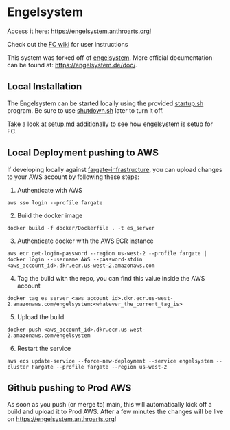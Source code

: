# Engelsystem

Access it here: https://engelsystem.anthroarts.org!

Check out the [FC wiki](https://wiki.furcon.org/doc/engelsystem-Npw9BF62KE) for user instructions

This system was forked off of [engelsystem](https://github.com/engelsystem/engelsystem/). More official documentation can be found at: https://engelsystem.de/doc/.

## Local Installation

The Engelsystem can be started locally using the provided [startup.sh](startup.sh) program. Be sure to use [shutdown.sh](shutdown.sh) later to turn it off.

Take a look at [setup.md](setup.md) additionally to see how engelsystem is setup for FC.

## Local Deployment pushing to AWS

If developing locally against [fargate-infrastructure](https://github.com/anthroarts/fargate-infrastructure), you can upload changes to your AWS account by following these steps:

1. Authenticate with AWS
```
aws sso login --profile fargate
```

2. Build the docker image
```
docker build -f docker/Dockerfile . -t es_server
```

3. Authenticate docker with the AWS ECR instance
```
aws ecr get-login-password --region us-west-2 --profile fargate | docker login --username AWS --password-stdin <aws_account_id>.dkr.ecr.us-west-2.amazonaws.com
```

4. Tag the build with the repo, you can find this value inside the AWS account
```
docker tag es_server <aws_account_id>.dkr.ecr.us-west-2.amazonaws.com/engelsystem:<whatever_the_current_tag_is>
```

5. Upload the build
```
docker push <aws_account_id>.dkr.ecr.us-west-2.amazonaws.com/engelsystem
```

6. Restart the service
```
aws ecs update-service --force-new-deployment --service engelsystem --cluster Fargate --profile fargate --region us-west-2
```

## Github pushing to Prod AWS

As soon as you push (or merge to) main, this will automatically kick off a build and upload it to Prod AWS. After a few minutes the changes will be live on https://engelsystem.anthroarts.org!
